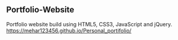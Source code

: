 ## Portfolio-Website
Portfolio website build using HTML5, CSS3, JavaScript and jQuery.
https://mehar123456.github.io/Personal_portifolio/
